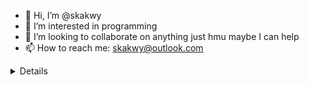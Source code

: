 - 👋 Hi, I’m @skakwy
- 👀 I’m interested in programming
- 💞️ I’m looking to collaborate on anything just hmu maybe I can help 
- 📫 How to reach me: skakwy@outlook.com

<details>
  01101101 01100101 01101111 01110111
  </details>
